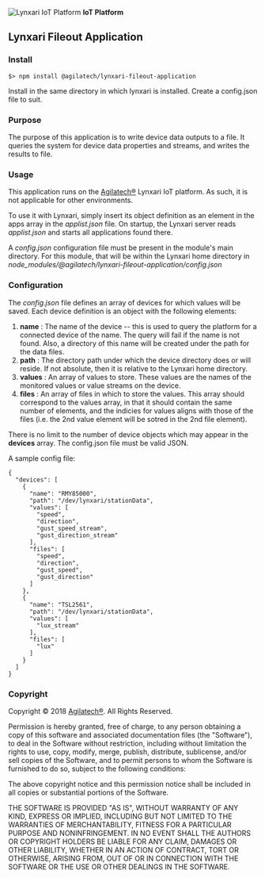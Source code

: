 ![Lynxari IoT Platform](https://agilatech.com/images/lynxari/lynxari200x60.png) **IoT Platform**
## Lynxari Fileout Application

### Install
```
$> npm install @agilatech/lynxari-fileout-application
```
Install in the same directory in which lynxari is installed. Create a config.json file to suit.


### Purpose
The purpose of this application is to write device data outputs to a file. It queries the system for device data properties and streams, and writes the results to file.


### Usage
This application runs on the [Agilatech®](https://agilatech.com) Lynxari IoT platform.  As such, it is not applicable for other environments.

To use it with Lynxari, simply insert its object definition as an element in the apps array in the _applist.json_ file. On startup, the Lynxari server reads _applist.json_ and starts all applications found there.

A _config.json_ configuration file must be present in the module's main directory. For this module, that will be within the Lynxari home directory in _node\_modules/@agilatech/lynxari-fileout-application/config.json_


### Configuration
The _config.json_ file defines an array of devices for which values will be saved. Each device definition is an object with the following elements:

1. **name** : The name of the device -- this is used to query the platform for a connected device of the name. The query will fail if the name is not found. Also, a directory of this name will be created under the path for the data files.
2. **path** : The directory path under which the device directory does or will reside. If not absolute, then it is relative to the Lynxari home directory.
3. **values** : An array of values to store. These values are the names of the monitored values or value streams on the device.
4. **files** : An array of files in which to store the values. This array should correspond to the values array, in that it should contain the same number of elements, and the indicies for values aligns with those of the files (i.e. the 2nd value element will be sotred in the 2nd file element).

There is no limit to the number of device objects which may appear in the **devices** array. The config.json file must be valid JSON.

A sample config file:
```
{
  "devices": [
    {
      "name": "RMY85000",
      "path": "/dev/lynxari/stationData",
      "values": [
        "speed",
        "direction",
        "gust_speed_stream",
        "gust_direction_stream"
      ],
      "files": [
        "speed",
        "direction",
        "gust_speed",
        "gust_direction"
      ]
    },
    {
      "name": "TSL2561",
      "path": "/dev/lynxari/stationData",
      "values": [
        "lux_stream"
      ],
      "files": [
        "lux"
      ]
    }
  ]
}
```

### Copyright
Copyright © 2018 [Agilatech®](https://agilatech.com). All Rights Reserved.

Permission is hereby granted, free of charge, to any person obtaining a copy of this software and associated documentation files (the "Software"), to deal in the Software without restriction, including without limitation the rights to use, copy, modify, merge, publish, distribute, sublicense, and/or sell copies of the Software, and to permit persons to whom the Software is furnished to do so, subject to the following conditions:

The above copyright notice and this permission notice shall be included in all copies or substantial portions of the Software.

THE SOFTWARE IS PROVIDED "AS IS", WITHOUT WARRANTY OF ANY KIND, EXPRESS OR IMPLIED, INCLUDING BUT NOT LIMITED TO THE WARRANTIES OF MERCHANTABILITY, FITNESS FOR A PARTICULAR PURPOSE AND NONINFRINGEMENT. IN NO EVENT SHALL THE AUTHORS OR COPYRIGHT HOLDERS BE LIABLE FOR ANY CLAIM, DAMAGES OR OTHER LIABILITY, WHETHER IN AN ACTION OF CONTRACT, TORT OR OTHERWISE, ARISING FROM, OUT OF OR IN CONNECTION WITH THE SOFTWARE OR THE USE OR OTHER DEALINGS IN THE SOFTWARE.
